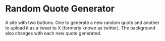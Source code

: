 # Random Quote Generator
A site with two buttons. One to generate a new random quote and another to upload it as a tweet to X (formerly known as twitter). The background also changes with each new quote generated.
